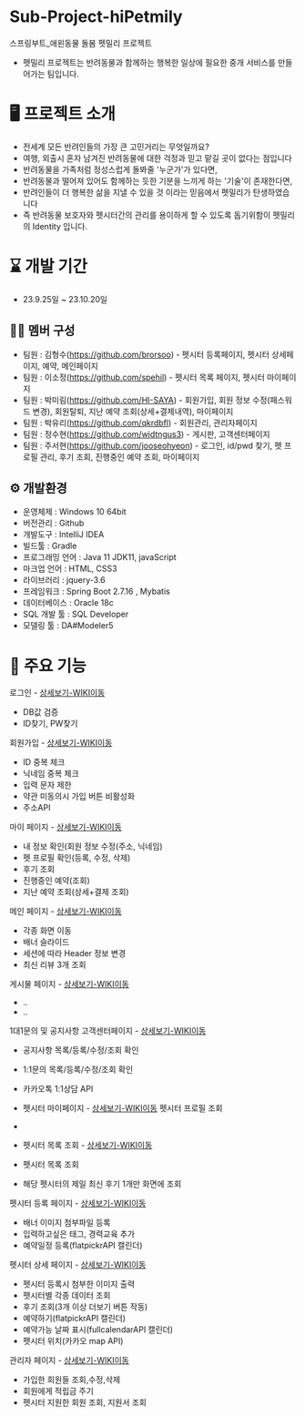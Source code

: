 # Sub-Project-hiPetmily
스프링부트_애왼동물 돌봄 펫밀리 프로젝트

- 펫밀리 프로젝트는 반려동물과 함께하는 행복한 일상에 필요한 중개 서비스를 만들어가는 팀입니다. 


# 🖥️ 프로젝트 소개
- 전세계 모든 반려인들의 가장 큰 고민거리는 무엇일까요?
- 여행, 외출시 혼자 남겨진 반려동물에 대한 걱정과 믿고 맡길 곳이 없다는 점입니다
- 반려동물을 가족처럼 정성스럽게 돌봐줄 '누군가'가 있다면,
- 반려동물과 떨어져 있어도 함께하는 듯한 기분을 느끼게 하는 '기술'이 존재한다면,
- 반려인들이 더 행복한 삶을 지낼 수 있을 것 이라는 믿음에서 펫밀리가 탄생하였습니다
- 즉 반려동물 보호자와 펫시터간의 관리를 용이하게 할 수 있도록 돕기위함이 펫밀리의 Identity 입니다.



# ⌛ 개발 기간
- 23.9.25일 ~ 23.10.20일

## 🤼‍♀️ 멤버 구성
- 팀원 : 김형수(https://github.com/brorsoo) - 펫시터 등록페이지, 펫시터 상세페이지, 예약, 메인페이지
- 팀원 : 이소정(https://github.com/spehil) - 펫시터 목록 페이지, 펫시터 마이페이지
- 팀원 : 박미림(https://github.com/HI-SAYA) - 회원가입, 회원 정보 수정(패스워드 변경), 회원탈퇴, 지난 예약 조회(상세+결제내역), 마이페이지
- 팀원 : 박유리(https://github.com/qkrdbfl) - 회원관리, 관리자페이지
- 팀원 : 정수현(https://github.com/wjdtngus3) - 게시판, 고객센터페이지
- 팀원 : 주서현(https://github.com/jooseohyeon) - 로그인, id/pwd 찾기, 펫 프로필 관리, 후기 조회, 진행중인 예약 조회, 마이페이지

## ⚙️ 개발환경
- 운영체제 : Windows 10 64bit
- 버전관리 : Github
- 개발도구 : IntelliJ IDEA
- 빌드툴 : Gradle
- 프로그래밍 언어 : Java 11 JDK11, javaScript
- 마크업 언어 : HTML, CSS3
- 라이브러리 : jquery-3.6
- 프레임워크 : Spring Boot 2.7.16 , Mybatis
- 데이터베이스 : Oracle 18c
- SQL 개발 툴 : SQL Developer
- 모델링 툴 : DA#Modeler5

# 📌 주요 기능
로그인 - [상세보기-WIKI이동](https://github.com/HI-PETMILY/hiPetmily/wiki/%EC%A3%BC%EC%9A%94%EA%B8%B0%EB%8A%A5(Login))
- DB값 검증
- ID찾기, PW찾기

회원가입 - [상세보기-WIKI이동](https://github.com/HI-PETMILY/hiPetmily/wiki/%EC%A3%BC%EC%9A%94%EA%B8%B0%EB%8A%A5%EC%86%8C%EA%B0%9C(Member))
- ID 중복 체크
- 닉네임 중복 체크
- 입력 문자 제한
- 약관 미동의시 가입 버튼 비활성화
- 주소API

마이 페이지 - [상세보기-WIKI이동](https://github.com/HI-PETMILY/hiPetmily/wiki/%EC%A3%BC%EC%9A%94%EA%B8%B0%EB%8A%A5%EC%86%8C%EA%B0%9C())
- 내 정보 확인(회원 정보 수정(주소, 닉네임)
- 펫 프로필 확인(등록, 수정, 삭제)
- 후기 조회
- 진행중인 예약(조회)
- 지난 예약 조회(상세+결제 조회)


메인 페이지 - [상세보기-WIKI이동](https://github.com/HI-PETMILY/hiPetmily/wiki/%EC%A3%BC%EC%9A%94%EA%B8%B0%EB%8A%A5(main-page))
- 각종 화면 이동
- 배너 슬라이드
- 세션에 따라 Header 정보 변경
- 최신 리뷰 3개 조회

게시물 페이지 - [상세보기-WIKI이동](https://github.com/HI-PETMILY/hiPetmily/wiki/%EC%A3%BC%EC%9A%94-%EA%B8%B0%EB%8A%A5-%EC%86%8C%EA%B0%9C())
- ..
- ..

1대1문의 및 공지사항 고객센터페이지 - [상세보기-WIKI이동](https://github.com/HI-PETMILY/hiPetmily/wiki/%EC%A3%BC%EC%9A%94%EA%B8%B0%EB%8A%A5(5))
- 공지사항 목록/등록/수정/조회 확인
- 1:1문의 목록/등록/수정/조회 확인 
- 카카오톡 1:1상담 API


- 펫시터 마이페이지 -  [상세보기-WIKI이동](https://github.com/HI-PETMILY/hiPetmily/wiki/%EC%A3%BC%EC%9A%94%EA%B8%B0%EB%8A%A5%EC%86%8C%EA%B0%9C())
  펫시터 프로필 조회 
- 

- 펫시터 목록 조회 -  [상세보기-WIKI이동](https://github.com/HI-PETMILY/hiPetmily/wiki/%EC%A3%BC%EC%9A%94%EA%B8%B0%EB%8A%A5%EC%86%8C%EA%B0%9C())
- 펫시터 목록 조회
- 해당 펫시터의 제일 최신 후기 1개만 화면에 조회   
  

펫시터 등록 페이지 - [상세보기-WIKI이동](https://github.com/HI-PETMILY/hiPetmily/wiki/%EC%A3%BC%EC%9A%94%EA%B8%B0%EB%8A%A5(%ED%8E%AB%EC%8B%9C%ED%84%B0-%EB%93%B1%EB%A1%9D))
- 배너 이미지 첨부파일 등록
- 입력하고싶은 태그, 경력교육 추가
- 예약일정 등록(flatpickrAPI 캘린더)

펫시터 상세 페이지 - [상세보기-WIKI이동](https://github.com/HI-PETMILY/hiPetmily/wiki/%EC%A3%BC%EC%9A%94%EA%B8%B0%EB%8A%A5(%ED%8E%AB%EC%8B%9C%ED%84%B0-%EC%83%81%EC%84%B8))
- 펫시터 등록시 첨부한 이미지 출력
- 펫시터별 각종 데이터 조회
- 후기 조회(3개 이상 더보기 버튼 작동)
- 예약하기(flatpickrAPI 캘린더)
- 예약가능 날짜 표시(fullcalendarAPI 캘린더)
- 펫시터 위치(카카오 map API)

관리자 페이지 - [상세보기-WIKI이동](https://github.com/HI-PETMILY/hiPetmily/wiki/%EC%A3%BC%EC%9A%94%EA%B8%B0%EB%8A%A5(admin))
- 가입한 회원들 조회,수정,삭제
- 회원에게 적립금 주기
- 펫시터 지원한 회원 조회, 지원서 조회


